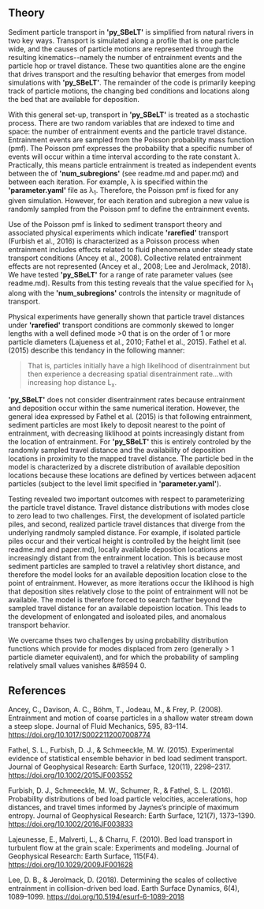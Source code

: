 ## Theory

Sediment particle transport in **'py_SBeLT'** is simplified from natural rivers in two key ways. Transport is simulated along a profile that is one particle wide,
and the causes of particle motions are represented through the resulting kinematics--namely the number of entrainment events and the particle hop or
travel distance. These two quantities alone are the engine that drives transport and the resulting behavior that emerges from model simulations with
**'py_SBeLT'**. The remainder of the code is primarily keeping track of particle motions, the changing bed conditions and locations along the bed that are
available for deposition. 

With this general set-up, transport in **'py_SBeLT'** is treated as a stochastic process. There are two random variables that are indexed to time and space: the
number of entrainment events and the particle travel distance. Entrainment events are sampled from the Poisson probability mass function (pmf). The Poisson pmf
expresses the probability that a specific number of events will occur within a time interval according to the rate constant &#955;. Practically, this means 
particle entrainment is treated as independent events between the of **'num_subregions'** (see readme.md and paper.md) and between each iteration. For example, 
&#955; is specified within the **'parameter.yaml'** file as &#955;<sub>1</sub>. Therefore, the Poisson pmf is fixed for any given simulation. However, for each
iteration and subregion a new value is randomly sampled from the Poisson pmf to define the entrainment events. 

Use of the Poisson pmf is linked to sediment transport theory and associated physical experiments which indicate **'rarefied'** transport (Furbish et al., 2016)
is characterized as a Poisson process when entrainment includes effects related to fluid phenomena under steady state transport conditions (Ancey et al., 2008).
Collective related entrainment effects are not represented (Ancey et al., 2008; Lee and Jerolmack, 2018). We have tested **'py_SBeLT'** for a range of rate 
parameter values (see readme.md). Results from this testing reveals that the value specified for &#955;<sub>1</sub> along with the **'num_subregions'** controls
the intensity or magnitude of transport.

Physical experiments have generally shown that particle travel distances under **'rarefied'** transport conditions are commonly skewed to longer lengths with a 
well defined mode >0 that is on the order of 1 or more particle diameters (Lajueness et al., 2010; Fathel et al., 2015). Fathel et al. (2015) describe this 
tendancy in the following manner:

> That is, particles initially have a high likelihood of disentrainment but then experience a decreasing spatial disentrainment rate...with increasing hop distance L<sub>x</sub>.

**'py_SBeLT'** does not consider disentrainment rates because entrainment and deposition occur within the same numerical iteration. However, the general idea 
expressed by Fathel et al. (2015) is that following entrainment, sediment particles are most likely to deposit nearest to the point of entrainment, with 
decreasing liklihood at points increasingly distant from the location of entrainment. For **'py_SBeLT'** this is entirely controled by the randomly sampled travel 
distance and the availability of deposition locations in proximity to the mapped travel distance. The particle bed in the model is characterized by a discrete 
distribution of available deposition locations because these locations are defined by vertices between adjacent particles (subject to the level limit specified in 
**'parameter.yaml'**). 

Testing revealed two important outcomes with respect to parameterizing the particle travel distance. Travel distance distributions with modes close to zero lead
to two challenges. First, the development of isolated particle piles, and second, realized particle travel distances that diverge from the underlying randmoly
sampled distance. For example, if isolated particle piles occur and their vertical height is controlled by the height limit (see readme.md and paper.md), locally
available deposition locations are increasingly distant from the entrainment location. This is because most sediment particles are sampled to travel a relativley
short distance, and therefore the model looks for an available deposition location close to the point of entrainment. However, as more iterations occur the 
liklihood is high that deposition sites relatively close to the point of entrainment will not be available. The model is therefore forced to search farther beyond 
the sampled travel distance for an available depoistion location. This leads to the development of enlongated and isoloated piles, and anomalous transport
behavior. 

We overcame thses two challenges by using probability distribution functions which provide for modes displaced from zero (generally > 1 particle diameter equivalent), and for which the probability of sampling relatively small values vanishes &#8594 0. 

## References

Ancey, C., Davison, A. C., Böhm, T., Jodeau, M., & Frey, P. (2008). Entrainment and motion of coarse particles in a shallow water stream down a steep slope. Journal of Fluid Mechanics, 595, 83–114. https://doi.org/10.1017/S0022112007008774

Fathel, S. L., Furbish, D. J., & Schmeeckle, M. W. (2015). Experimental evidence of statistical ensemble behavior in bed load sediment transport. Journal of Geophysical Research: Earth Surface, 120(11), 2298–2317. https://doi.org/10.1002/2015JF003552

Furbish, D. J., Schmeeckle, M. W., Schumer, R., & Fathel, S. L. (2016). Probability distributions of bed load particle velocities, accelerations, hop distances, and travel times informed by Jaynes’s principle of maximum entropy. Journal of Geophysical Research: Earth Surface, 121(7), 1373–1390. https://doi.org/10.1002/2016JF003833

Lajeunesse, E., Malverti, L., & Charru, F. (2010). Bed load transport in turbulent flow at the grain scale: Experiments and modeling. Journal of Geophysical Research: Earth Surface, 115(F4). https://doi.org/10.1029/2009JF001628

Lee, D. B., & Jerolmack, D. (2018). Determining the scales of collective entrainment in collision-driven bed load. Earth Surface Dynamics, 6(4), 1089–1099. https://doi.org/10.5194/esurf-6-1089-2018



